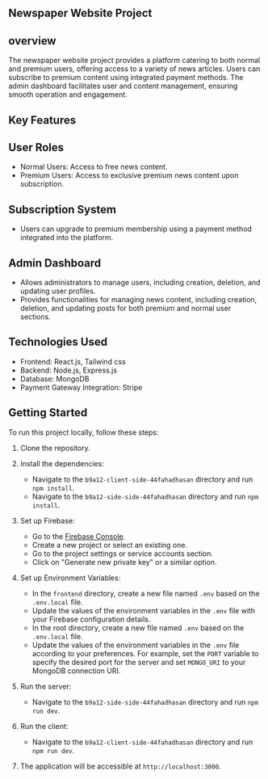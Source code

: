 ## Newspaper Website Project

## overview
The newspaper website project provides a platform catering to both normal and premium users, offering access to a variety of news articles. Users can subscribe to premium content using integrated payment methods. The admin dashboard facilitates user and content management, ensuring smooth operation and engagement.

## Key Features

## User Roles
- Normal Users: Access to free news content.
- Premium Users: Access to exclusive premium news content upon subscription.

## Subscription System
- Users can upgrade to premium membership using a payment method integrated into the platform.

## Admin Dashboard
- Allows administrators to manage users, including creation, deletion, and updating user profiles.
- Provides functionalities for managing news content, including creation, deletion, and updating posts for both premium and normal user sections.

## Technologies Used
- Frontend: React.js, Tailwind css 
- Backend: Node.js, Express.js
- Database: MongoDB
- Payment Gateway Integration: Stripe

## Getting Started

To run this project locally, follow these steps:

1. Clone the repository.
2. Install the dependencies:
   - Navigate to the `b9a12-client-side-44fahadhasan` directory and run `npm install`.
   - Navigate to the `b9a12-side-side-44fahadhasan` directory and run `npm install`.
3. Set up Firebase:
   - Go to the [Firebase Console](https://console.firebase.google.com/).
   - Create a new project or select an existing one.
   - Go to the project settings or service accounts section.
   - Click on "Generate new private key" or a similar option.
   
4. Set up Environment Variables:
   - In the `frontend` directory, create a new file named `.env` based on the `.env.local` file.
   - Update the values of the environment variables in the `.env` file with your Firebase configuration details.
   - In the root directory, create a new file named `.env` based on the `.env.local` file.
   - Update the values of the environment variables in the `.env` file according to your preferences. For example, set the `PORT` variable to specify the desired port for the server and set `MONGO_URI` to your MongoDB connection URI.
5. Run the server:
   - Navigate to the `b9a12-side-side-44fahadhasan` directory and run `npm run dev`.
6. Run the client:
   - Navigate to the `b9a12-client-side-44fahadhasan` directory and run `npm run dev`.
7. The application will be accessible at `http://localhost:3000`.
